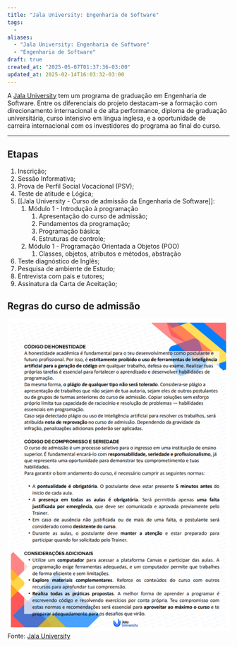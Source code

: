 ```yaml
---
title: "Jala University: Engenharia de Software"
tags:
  - 
aliases:
  - "Jala University: Engenharia de Software"
  - "Engenharia de Software"
draft: true
created_at: "2025-05-07T01:37:36-03:00"
updated_at: 2025-02-14T16:03:32-03:00
---
```


A [Jala University](Jala%20University.md) tem um programa de graduação em Engenharia de Software. Entre os diferenciais do projeto destacam-se a formação com direcionamento internacional e de alta performance, diploma de graduação universitária, curso intensivo em língua inglesa, e a oportunidade de carreira internacional com os investidores do programa ao final do curso.

---

## Etapas

1. Inscrição;
2. Sessão Informativa;
3. Prova de Perfil Social Vocacional (PSV);
4. Teste de atitude e Lógica;
5. [[Jala University - Curso de admissão da Engenharia de Software]]:
	1. Módulo 1 - Introdução à programação
		1. Apresentação do curso de admissão;
		2. Fundamentos da programação;
		3. Programação básica;
		4. Estruturas de controle;
	2. Módulo 1 - Programação Orientada a Objetos (POO)
		1. Classes, objetos, atributos e métodos, abstração
6. Teste diagnóstico de Inglês;
7. Pesquisa de ambiente de Estudo;
8. Entrevista com pais e tutores;
9. Assinatura da Carta de Aceitação;


## Regras do curso de admissão


![Jala-Engenharia_software-Curso_admissao-Regras.excalidraw](Excalidraw/Jala-Engenharia_software-Curso_admissao-Regras.excalidraw.svg)
Fonte: [Jala University](Excalidraw/Jala-Engenharia_software-Curso_admissao-Regras.excalidraw.md)